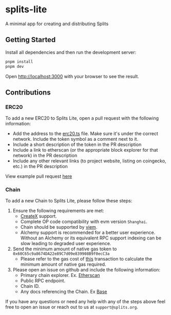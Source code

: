 # splits-lite

A minimal app for creating and distributing Splits

## Getting Started

Install all dependencies and then run the development server:

```bash
pnpm install
pnpm dev
```

Open [http://localhost:3000](http://localhost:3000) with your browser to see the result.

## Contributions

### ERC20

To add a new ERC20 to Splits Lite, open a pull request with the following information:

- Add the address to the [erc20.ts](/src/constants/erc20.ts) file. Make sure it's under the correct
network. Include the token symbol as a comment next to it.
- Include a short description of the token in the PR description
- Include a link to etherscan (or the appropriate block explorer for that network) in the PR description
- Include any other relevant links (to project website, listing on coingecko, etc.) in the PR description

View example pull request [here](https://github.com/0xSplits/splits-lite/pull/9)

### Chain

To add a new Chain to Splits Lite, please follow these steps:

1. Ensure the following requirements are met:
    - [CreateX](https://createx.rocks/) support.
    - Complete OP code compatibility with evm version `Shanghai`.
    - Chain should be supported by [viem](https://viem.sh/docs/chains/introduction#chains).
    - Alchemy support is recommended for a better user experience. Without an Alchemy or its equivalent RPC support indexing can be slow leading to degraded user experience.
2. Send the minimum amount of native gas token to `0x60C65c9a8674DA22e89C7d09e839908B9f0ecC3a`
    - Please refer to the gas cost of [this](https://etherscan.io/tx/0x20e8da208491560c658a25dcaa2bf37f94f26ccb4d5caaac4a346b2152818513) transaction to calculate the minimum amount of native gas required.
3. Please open an issue on github and include the following information:
    - Primary chain explorer. Ex. [Etherscan](https://etherscan.io)
    - Public RPC endpoint.
    - Chain ID.
    - Any docs referencing the Chain. Ex [Base](https://docs.base.org/docs/)

If you have any questions or need any help with any of the steps above feel free to open an issue or reach out to us at `support@splits.org`.
